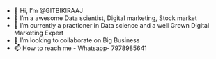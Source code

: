 - 👋 Hi, I’m @GITBIKIRAAJ
- 👀 I’m a awesome Data scientist, Digital marketing, Stock market
- 🌱 I’m currently a practioner in Data science and a well Grown Digital Marketing Expert
- 💞️ I’m looking to collaborate on Big Business
- 📫 How to reach me - Whatsapp- 7978985641

<!---
GITBIKIRAAJ/GITBIKIRAAJ is a ✨ special ✨ repository because its `README.md` (this file) appears on your GitHub profile.
You can click the Preview link to take a look at your changes.
--->
